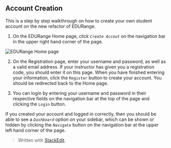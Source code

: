 ﻿## Account Creation
This is a step by step walkthrough on how to create your own student account on the new refactor of EDURange.

 1. On the EDURange Home page, click *`Create Accout`* on the navigation bar in the upper right hand corner of the page.

 ![EDURange Home page](/edurange-flask-docs/assets/stu/eduHome.png)



 2. On the Registration page, enter your username and password, as well as a valid email address. If your instructor has given you a registration code, you should enter it on this page. When you have finished entering your information, click the `Register` button to create your account. You should be redirected back to the Home page.

 3. You can login by entering your username and password in their respective fields on the navigation bar at the top of the page and clicking the `Login` button.
 
 If you created your account and logged in correctly, then you should be able to see a *`Dashboard`* option on your sidebar, which can be shown or hidden by clicking the `Navigate` button on the navigation bar at the upper left hand corner of the page.



> Written with [StackEdit](https://stackedit.io/).
